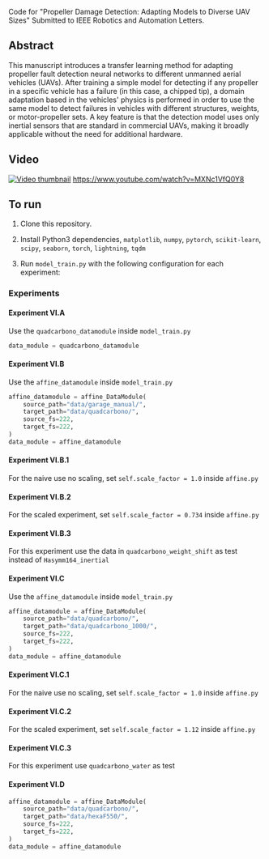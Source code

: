 Code for "Propeller Damage Detection: Adapting Models to Diverse UAV Sizes" Submitted to IEEE Robotics and Automation Letters.

## Abstract
This manuscript introduces a transfer learning method for adapting propeller fault detection neural networks to different unmanned aerial vehicles (UAVs). After training a simple model for detecting if any propeller in a specific vehicle has a failure (in this case, a chipped tip), a domain adaptation based in the vehicles' physics is performed in order to use the same model to detect failures in vehicles with different structures, weights, or motor-propeller sets. A key feature is that the detection model uses only inertial sensors that are standard in commercial UAVs, making it broadly applicable without the need for additional hardware.

## Video
[![Video thumbnail](https://github.com/user-attachments/assets/1f02103a-21a9-4bab-a56d-0cc59ae2c990)](https://www.youtube.com/watch?v=MXNc1VfQ0Y8)
https://www.youtube.com/watch?v=MXNc1VfQ0Y8

## To run

1. Clone this repository.

1. Install Python3 dependencies, `matplotlib`, `numpy`, `pytorch`, `scikit-learn`, `scipy`, `seaborn`, `torch`, `lightning`, `tqdm`

1. Run `model_train.py` with the following configuration for each experiment:

### Experiments

#### Experiment VI.A

Use the `quadcarbono_datamodule` inside `model_train.py`
```python
data_module = quadcarbono_datamodule
```

#### Experiment VI.B
Use the `affine_datamodule` inside `model_train.py`
```python
affine_datamodule = affine_DataModule(
    source_path="data/garage_manual/",
    target_path="data/quadcarbono/",
    source_fs=222,
    target_fs=222,
)
data_module = affine_datamodule
```

#### Experiment VI.B.1
For the naive use no scaling, set `self.scale_factor = 1.0` inside `affine.py`

#### Experiment VI.B.2
For the scaled experiment, set `self.scale_factor = 0.734` inside `affine.py`

#### Experiment VI.B.3
For this experiment use the data in `quadcarbono_weight_shift` as test instead of `Hasymm164_inertial`

#### Experiment VI.C 
Use the `affine_datamodule` inside `model_train.py`
```python
affine_datamodule = affine_DataModule(
    source_path="data/quadcarbono/",
    target_path="data/quadcarbono_1000/",
    source_fs=222,
    target_fs=222,
)
data_module = affine_datamodule
```

#### Experiment VI.C.1
For the naive use no scaling, set `self.scale_factor = 1.0` inside `affine.py`

#### Experiment VI.C.2
For the scaled experiment, set `self.scale_factor = 1.12` inside `affine.py`

#### Experiment VI.C.3
For this experiment use `quadcarbono_water` as test 

#### Experiment VI.D
```python
affine_datamodule = affine_DataModule(
    source_path="data/quadcarbono/",
    target_path="data/hexaF550/",
    source_fs=222,
    target_fs=222,
)
data_module = affine_datamodule
```



